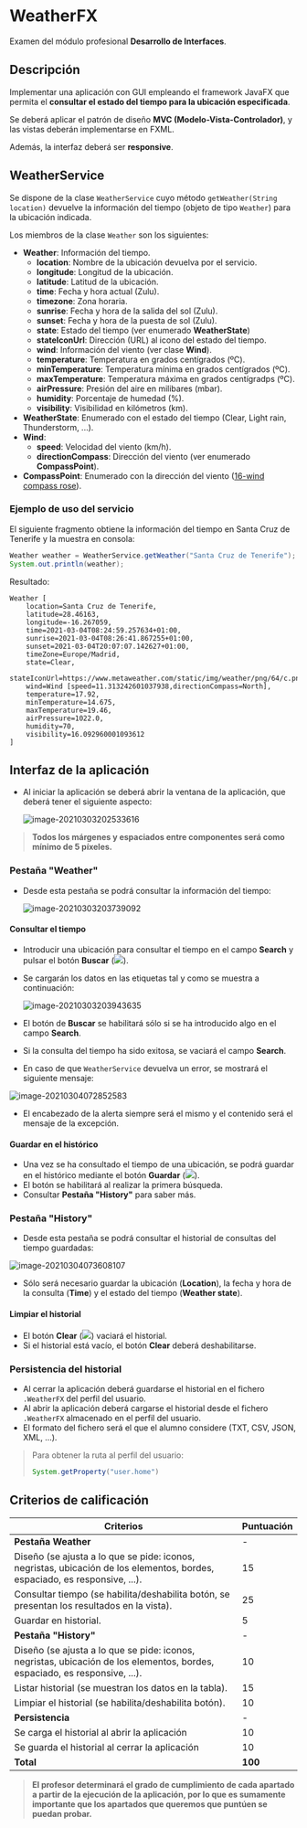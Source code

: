 # WeatherFX
Examen del módulo profesional **Desarrollo de Interfaces**.

## Descripción

Implementar una aplicación con GUI empleando el framework JavaFX que permita el **consultar el estado del tiempo para la ubicación especificada**. 

Se deberá aplicar el patrón de diseño **MVC (Modelo-Vista-Controlador)**, y las vistas deberán implementarse en FXML.

Además, la interfaz deberá ser **responsive**.

## WeatherService

Se dispone de la clase `WeatherService` cuyo método `getWeather(String location)` devuelve la información del tiempo (objeto de tipo `Weather`) para la ubicación indicada. 

Los miembros de la clase `Weather` son los siguientes:

- **Weather**: Información del tiempo.
  - **location**: Nombre de la ubicación devuelva por el servicio.
  - **longitude**: Longitud de la ubicación.
  - **latitude**: Latitud de la ubicación.
  - **time**: Fecha y hora actual (Zulu).
  - **timezone**: Zona horaria.
  - **sunrise**: Fecha y hora de la salida del sol (Zulu).
  - **sunset**: Fecha y hora de la puesta de sol (Zulu).
  - **state**: Estado del tiempo (ver enumerado **WeatherState**)
  - **stateIconUrl**: Dirección (URL) al icono del estado del tiempo.
  - **wind**: Información del viento (ver clase **Wind**).
  - **temperature**: Temperatura en grados centígrados (ºC).
  - **minTemperature**: Temperatura mínima en grados centígrados (ºC).
  - **maxTemperature**: Temperatura máxima en grados centígradps (ºC).
  - **airPressure**: Presión del aire en milibares (mbar).
  - **humidity**: Porcentaje de humedad (%).
  - **visibility**: Visibilidad en kilómetros (km).
- **WeatherState**: Enumerado con el estado del tiempo (Clear, Light rain, Thunderstorm, ...).
- **Wind**:
  - **speed**: Velocidad del viento (km/h).
  - **directionCompass**: Dirección del viento (ver enumerado **CompassPoint**).
- **CompassPoint**: Enumerado con la dirección del viento ([16-wind compass rose](https://upload.wikimedia.org/wikipedia/commons/thumb/1/1a/Brosen_windrose.svg/1024px-Brosen_windrose.svg.png)).

### Ejemplo de uso del servicio

El siguiente fragmento obtiene la información del tiempo en Santa Cruz de Tenerife y la muestra en consola:

 ```java
Weather weather = WeatherService.getWeather("Santa Cruz de Tenerife");
System.out.println(weather);
 ```

Resultado:

```
Weather [
	location=Santa Cruz de Tenerife, 
	latitude=28.46163, 
	longitude=-16.267059, 
	time=2021-03-04T08:24:59.257634+01:00, 
	sunrise=2021-03-04T08:26:41.867255+01:00, 
	sunset=2021-03-04T20:07:07.142627+01:00, 
	timeZone=Europe/Madrid, 
	state=Clear, 
	stateIconUrl=https://www.metaweather.com/static/img/weather/png/64/c.png, 
	wind=Wind [speed=11.313242601037938,directionCompass=North], 
	temperature=17.92, 
	minTemperature=14.675, 
	maxTemperature=19.46, 
	airPressure=1022.0, 
	humidity=70, 
	visibility=16.092960001093612
]
```

## Interfaz de la aplicación

- Al iniciar la aplicación se deberá abrir la ventana de la aplicación, que deberá tener el siguiente aspecto: 

  ![image-20210303202533616](docs/interfaz.png)

> **Todos los márgenes y espaciados entre componentes será como mínimo de 5 píxeles.**

### Pestaña "Weather"

- Desde esta pestaña se podrá consultar la información del tiempo:

  ![image-20210303203739092](docs/weather-tab.png)
  
   

#### Consultar el tiempo

- Introducir una ubicación para consultar el tiempo en el campo **Search** y pulsar el botón **Buscar** (![](src/main/resources/images/find-icon.png)).

- Se cargarán los datos en las etiquetas tal y como se muestra a continuación:

  ![image-20210303203943635](docs/weather-tab-with-data.png)

- El botón de **Buscar** se habilitará sólo si se ha introducido algo en el campo **Search**.

- Si la consulta del tiempo ha sido exitosa, se vaciará el campo **Search**.

- En caso de que `WeatherService` devuelva un error, se mostrará el siguiente mensaje:

![image-20210304072852583](docs/search-error.png)

- El encabezado de la alerta siempre será el mismo y el contenido será el mensaje de la excepción.

#### Guardar en el histórico

- Una vez se ha consultado el tiempo de una ubicación, se podrá guardar en el histórico mediante el botón **Guardar** (![](src/main/resources/images/save-as-icon.png)).
- El botón se habilitará al realizar la primera búsqueda.
- Consultar **Pestaña "History"** para saber más.

### Pestaña "History"

- Desde esta pestaña se podrá consultar el historial de consultas del tiempo guardadas:

![image-20210304073608107](docs/history-tab.png)

- Sólo será necesario guardar la ubicación (**Location**), la fecha y hora de la consulta (**Time**) y el estado del tiempo (**Weather state**).

#### Limpiar el historial

- El botón **Clear** (![](src/main/resources/images/clear-icon.png)) vaciará el historial. 
- Si el historial está vacío, el botón **Clear** deberá deshabilitarse.

### Persistencia del historial

- Al cerrar la aplicación deberá guardarse el historial en el fichero `.WeatherFX` del perfil del usuario.
- Al abrir la aplicación deberá cargarse el historial desde el fichero `.WeatherFX` almacenado en el perfil del usuario.
- El formato del fichero será el que el alumno considere (TXT, CSV, JSON, XML, ...).

> Para obtener la ruta al perfil del usuario: 
>
> ```java
> System.getProperty("user.home")
> ```

## Criterios de calificación

| **Criterios**                                                | **Puntuación** |
| ------------------------------------------------------------ | -------------- |
| **Pestaña Weather**                                          | -              |
| Diseño (se ajusta a lo que se pide: iconos, negristas, ubicación de los elementos, bordes, espaciado, es responsive, ...). | 15             |
| Consultar tiempo (se habilita/deshabilita botón, se presentan los resultados en la vista). | 25             |
| Guardar en historial.                                        | 5              |
| **Pestaña  "History"**                                       | -              |
| Diseño (se ajusta a lo que se pide: iconos, negristas, ubicación de los elementos, bordes, espaciado, es responsive, ...). | 10             |
| Listar historial (se muestran los datos en la tabla).        | 15             |
| Limpiar el historial (se habilita/deshabilita botón).        | 10             |
| **Persistencia**                                             | -              |
| Se carga el historial al abrir la aplicación                 | 10             |
| Se guarda el historial al cerrar la aplicación               | 10             |
| **Total**                                                    | **100**        |

> **El profesor determinará el grado de cumplimiento de cada apartado a partir de la ejecución de la aplicación, por lo que es sumamente importante que los apartados que queremos que puntúen se puedan probar.** 

